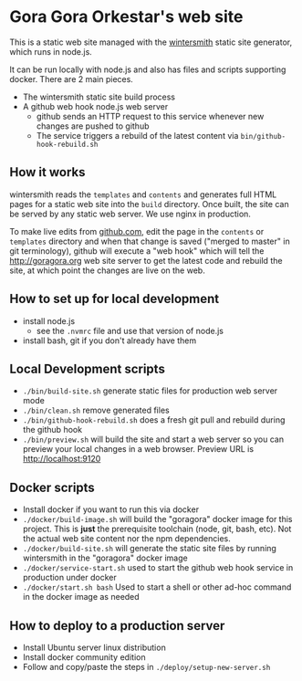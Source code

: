 # Gora Gora Orkestar's web site

This is a static web site managed with the [wintersmith](https://github.com/jnordberg/wintersmith) static site generator, which runs in node.js.

It can be run locally with node.js and also has files and scripts supporting docker. There are 2 main pieces.

* The wintersmith static site build process
* A github web hook node.js web server
  * github sends an HTTP request to this service whenever new changes are pushed to github
  * The service triggers a rebuild of the latest content via `bin/github-hook-rebuild.sh`

## How it works

wintersmith reads the `templates` and `contents` and generates full HTML pages for a static web site into the `build` directory. Once built, the site can be served by any static web server. We use nginx in production.

To make live edits from [github.com](https://github.com), edit the page in the `contents` or `templates` directory and when that change is saved ("merged to master" in git terminology), github will execute a "web hook" which will tell the http://goragora.org web site server to get the latest code and rebuild the site, at which point the changes are live on the web.

## How to set up for local development

* install node.js
  * see the `.nvmrc` file and use that version of node.js
* install bash, git if you don't already have them

## Local Development scripts

* `./bin/build-site.sh` generate static files for production web server mode
* `./bin/clean.sh` remove generated files
* `./bin/github-hook-rebuild.sh` does a fresh git pull and rebuild during the github hook
* `./bin/preview.sh` will build the site and start a web server so you can preview your local changes in a web browser. Preview URL is [http://localhost:9120]()

## Docker scripts

* Install docker if you want to run this via docker
* `./docker/build-image.sh` will build the "goragora" docker image for this project. This is **just** the prerequisite toolchain (node, git, bash, etc). Not the actual web site content nor the npm dependencies.
* `./docker/build-site.sh` will generate the static site files by running wintersmith in the "goragora" docker image
* `./docker/service-start.sh` used to start the github web hook service in production under docker
* `./docker/start.sh bash` Used to start a shell or other ad-hoc command in the docker image as needed

## How to deploy to a production server

* Install Ubuntu server linux distribution
* Install docker community edition
* Follow and copy/paste the steps in `./deploy/setup-new-server.sh`
